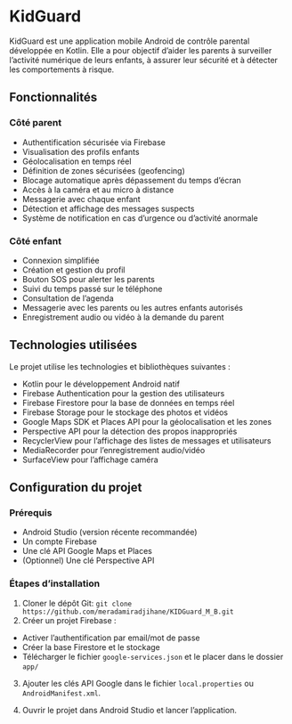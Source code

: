 # KidGuard

KidGuard est une application mobile Android de contrôle parental développée en Kotlin. Elle a pour objectif d’aider les parents à surveiller l’activité numérique de leurs enfants, à assurer leur sécurité et à détecter les comportements à risque.

## Fonctionnalités

### Côté parent
- Authentification sécurisée via Firebase
- Visualisation des profils enfants
- Géolocalisation en temps réel
- Définition de zones sécurisées (geofencing)
- Blocage automatique après dépassement du temps d’écran
- Accès à la caméra et au micro à distance
- Messagerie avec chaque enfant
- Détection et affichage des messages suspects
- Système de notification en cas d’urgence ou d’activité anormale

### Côté enfant
- Connexion simplifiée
- Création et gestion du profil
- Bouton SOS pour alerter les parents
- Suivi du temps passé sur le téléphone
- Consultation de l’agenda
- Messagerie avec les parents ou les autres enfants autorisés
- Enregistrement audio ou vidéo à la demande du parent

## Technologies utilisées

Le projet utilise les technologies et bibliothèques suivantes :

- Kotlin pour le développement Android natif
- Firebase Authentication pour la gestion des utilisateurs
- Firebase Firestore pour la base de données en temps réel
- Firebase Storage pour le stockage des photos et vidéos
- Google Maps SDK et Places API pour la géolocalisation et les zones
- Perspective API pour la détection des propos inappropriés
- RecyclerView pour l’affichage des listes de messages et utilisateurs
- MediaRecorder pour l’enregistrement audio/vidéo
- SurfaceView pour l’affichage caméra

## Configuration du projet

### Prérequis

- Android Studio (version récente recommandée)
- Un compte Firebase
- Une clé API Google Maps et Places
- (Optionnel) Une clé Perspective API

### Étapes d’installation

1. Cloner le dépôt Git: ```git clone https://github.com/meradamiradjihane/KIDGuard_M_B.git```
3. Créer un projet Firebase :
- Activer l’authentification par email/mot de passe
- Créer la base Firestore et le stockage
- Télécharger le fichier `google-services.json` et le placer dans le dossier `app/`

3. Ajouter les clés API Google dans le fichier `local.properties` ou `AndroidManifest.xml`.

4. Ouvrir le projet dans Android Studio et lancer l’application.

